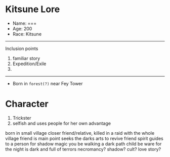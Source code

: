 # Kitsune Lore

- Name: ===
- Age: 200
- Race: Kitsune

---
Inclusion points

1. familiar story
2. Expedition/Exile
3. 

---
- Born in `forest(?)` near Fey Tower

# Character

1. Trickster 
2. selfish and uses people for her own advantage


born in small village
closer friend/relative, killed in a raid with the whole village
friend is main point
seeks the darks arts to revive friend
spirit guides to a person  for shadow magic
you be walking a dark path child
be ware for the night is dark and full of terrors
necromancy?
shadow?
cult?
love  story?

<!-- Seeing thru lies.

Parents unknown since very early age
Raised by *place random race here*.
Abused.
around 10-15 years of age realizes about seeing thru lies ability
starts using for own advantage
realizes most of the world is fucked up, since everyone just lies
but manages to find a single sincere person
friend is a good looking 18+  (rare race?) girl
befriends
timespan all good
major turning point
big boss guy in city district
friend gets abducted for her looks to be sold as slave
char tries to save her, fails, friend dies in the process
there police shit, investigation or something
and big boss guy with big boss influence manages to put it all on you
so u get convicted
and u can see it all, because in reality the guards or police or whatever are actually working for him and they don't even care
so u try and run away
maybe scars ptsd etc etc
manage to runaway
forest forest, centuries of wandering around hating *place random race here*
main story point REVENGE AGAINST THE WORLD
WORLD DOMINATION -->


<!-- big fucking trickset
the biggest piece of shit to exist in the whatever it is that is kitsune 
annoying to everyone but they deal with u
at some point some major fuck up 
  - breaking some importnat sprit seal
  - unleashing some evil spirit 
  - wiping half ur buddies
  
since they cant kill u cause fox op they exile you, but they all fucking hate ur guts

point of journey
REDEMPTION -->


